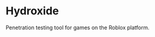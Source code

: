 <p align="center">
  <a href="https://upload.wikimedia.org/wikipedia/commons/thumb/5/5a/Hydroxide-3D-vdW.png/220px-Hydroxide-3D-vdW.png"></a>
</p>

# Hydroxide
Penetration testing tool for games on the Roblox platform.
